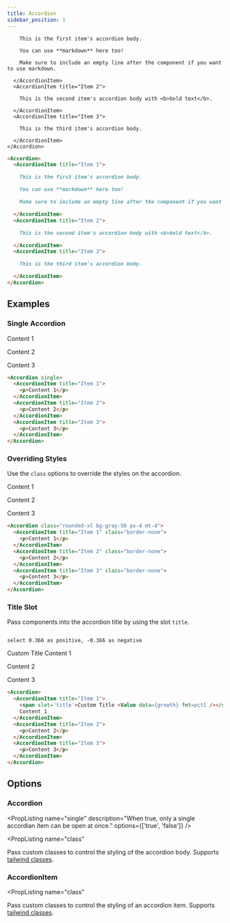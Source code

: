 ```yaml
---
title: Accordion
sidebar_position: 1
---
```


<DocTab>
  <div slot='preview'>
    <Accordion>
      <AccordionItem title="Item 1">

        This is the first item's accordion body.

        You can use **markdown** here too!

        Make sure to include an empty line after the component if you want to use markdown.

      </AccordionItem>
      <AccordionItem title="Item 2">

        This is the second item's accordion body with <b>bold text</b>.

      </AccordionItem>
      <AccordionItem title="Item 3">

        This is the third item's accordion body.

      </AccordionItem>
    </Accordion>
  </div>

  ```markdown 
  <Accordion>
    <AccordionItem title="Item 1">

      This is the first item's accordion body.

      You can use **markdown** here too!

      Make sure to include an empty line after the component if you want to use markdown.

    </AccordionItem>
    <AccordionItem title="Item 2">

      This is the second item's accordion body with <b>bold text</b>.

    </AccordionItem>
    <AccordionItem title="Item 3">

      This is the third item's accordion body.

    </AccordionItem>
  </Accordion>
  ``` 
</DocTab>

## Examples 

### Single Accordion 

<DocTab>
  <div slot="preview">
    <Accordion single>
      <AccordionItem title="Item 1">
        <p>Content 1</p>
      </AccordionItem>
      <AccordionItem title="Item 2">
        <p>Content 2</p>
      </AccordionItem>
      <AccordionItem title="Item 3">
        <p>Content 3</p>
      </AccordionItem>
    </Accordion>
  </div>

  ```markdown 
  <Accordion single>
    <AccordionItem title="Item 1">
      <p>Content 1</p>
    </AccordionItem>
    <AccordionItem title="Item 2">
      <p>Content 2</p>
    </AccordionItem>
    <AccordionItem title="Item 3">
      <p>Content 3</p>
    </AccordionItem>
  </Accordion>
  ```
</DocTab>

### Overriding Styles 

Use the `class` options to override the styles on the accordion. 

<DocTab>
  <div slot='preview'>
    <Accordion class="rounded-xl bg-gray-50 px-4 mt-4">
      <AccordionItem title="Item 1" class="border-none">
        <p>Content 1</p>
      </AccordionItem>
      <AccordionItem title="Item 2" class="border-none">
        <p>Content 2</p>
      </AccordionItem>
      <AccordionItem title="Item 3" class="border-none">
        <p>Content 3</p>
      </AccordionItem>
    </Accordion>
  </div>

  ```markdown 
  <Accordion class="rounded-xl bg-gray-50 px-4 mt-4">
    <AccordionItem title="Item 1" class="border-none">
      <p>Content 1</p>
    </AccordionItem>
    <AccordionItem title="Item 2" class="border-none">
      <p>Content 2</p>
    </AccordionItem>
    <AccordionItem title="Item 3" class="border-none">
      <p>Content 3</p>
    </AccordionItem>
  </Accordion>
  ```
</DocTab>

### Title Slot  

Pass components into the accordion title by using the slot `title`. 

```growth

select 0.366 as positive, -0.366 as negative

```
<DocTab>
  <div slot="preview">
    <Accordion>
      <AccordionItem title="Item 1">
        <span slot='title'>Custom Title <Value chip data={growth} fmt=pct1 /></span>
        Content 1 
      </AccordionItem>
      <AccordionItem title="Item 2">
        <p>Content 2</p>
      </AccordionItem>
      <AccordionItem title="Item 3">
        <p>Content 3</p>
      </AccordionItem>
    </Accordion>
  </div>

  ```markdown 
  <Accordion>
    <AccordionItem title="Item 1">
      <span slot='title'>Custom Title <Value data={growth} fmt=pct1 /></span>
      Content 1 
    </AccordionItem>
    <AccordionItem title="Item 2">
      <p>Content 2</p>
    </AccordionItem>
    <AccordionItem title="Item 3">
      <p>Content 3</p>
    </AccordionItem>
  </Accordion>
  ```
</DocTab>




## Options

### Accordion

<PropListing
    name="single"
    description="When true, only a single accordian item can be open at once."
    options={['true', 'false']}
/>

<PropListing
    name="class"
>

Pass custom classes to control the styling of the accordion body. Supports [tailwind classes](https://tailwindcss.com). 

</PropListing> 


### AccordionItem

<PropListing
    name="title"
    description="The title of the accordion item. This will be displayed as the header."
    required
/>

<PropListing
    name="class"
>

Pass custom classes to control the styling of an accordion item. Supports [tailwind classes](https://tailwindcss.com). 

</PropListing> 



